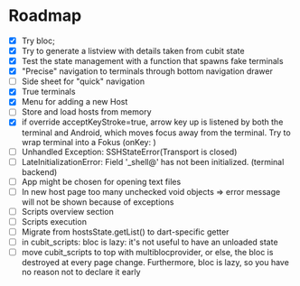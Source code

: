 # Roadmap


* [X] Try bloc;
* [X] Try to generate a listview with details taken from cubit state
* [X] Test the state management with a function that spawns fake terminals
* [X] "Precise" navigation to terminals through bottom navigation drawer
* [ ] Side sheet for "quick" navigation
* [X] True terminals
* [X] Menu for adding a new Host
* [ ] Store and load hosts from memory
* [X] if override acceptKeyStroke=true, arrow key up is listened by both the terminal and Android, which moves focus away from the terminal. Try to wrap terminal into a Fokus (onKey: )
* [ ] Unhandled Exception: SSHStateError(Transport is closed)
* [ ] LateInitializationError: Field '_shell@' has not been initialized. (terminal backend)
* [ ] App might be chosen for opening text files
* [ ] In new host page too many unchecked void objects => error message will not be shown because of exceptions
* [ ] Scripts overview section
* [ ] Scripts execution
* [ ] Migrate from hostsState.getList() to dart-specific getter
* [ ] in cubit_scripts: bloc is lazy: it's not useful to have an unloaded state
* [ ] move cubit_scripts to top with multiblocprovider, or else, the bloc is destroyed at every page change. Furthermore, bloc is lazy, so you have no reason not to declare it early
